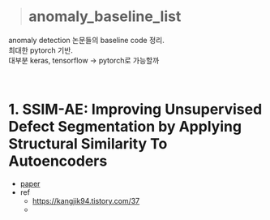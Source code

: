 > # anomaly_baseline_list

anomaly detection 논문들의 baseline code 정리.<br>
최대한 pytorch 기반.<br>
대부분 keras, tensorflow -> pytorch로 가능할까<br>

<br>

# 1. SSIM-AE: Improving Unsupervised Defect Segmentation by Applying Structural Similarity To Autoencoders
- [paper](https://arxiv.org/pdf/1807.02011.pdf)
- ref
  - https://kangjik94.tistory.com/37
  - 

